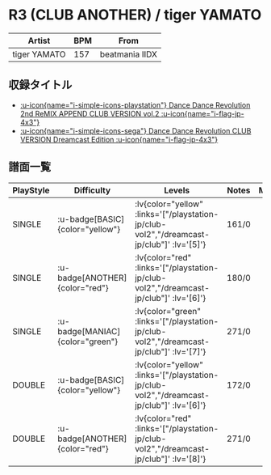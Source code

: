 # R3 (CLUB ANOTHER) / tiger YAMATO

|Artist|BPM|From|
|------|---|----|
|tiger YAMATO|157|beatmania IIDX|

## 収録タイトル

- [ :u-icon{name="i-simple-icons-playstation"} Dance Dance Revolution 2nd ReMIX APPEND CLUB VERSION vol.2 :u-icon{name="i-flag-jp-4x3"} ](/playstation-jp/club-vol2)
- [ :u-icon{name="i-simple-icons-sega"} Dance Dance Revolution CLUB VERSION Dreamcast Edition :u-icon{name="i-flag-jp-4x3"} ](/dreamcast-jp/club)

## 譜面一覧

|PlayStyle|Difficulty|Levels|Notes|Movie|
|---------|----------|------|-----|-----|
|SINGLE| :u-badge[BASIC]{color="yellow"} | :lv{color="yellow" :links='["/playstation-jp/club-vol2","/dreamcast-jp/club"]' :lv='[5]'} |161/0||
|SINGLE| :u-badge[ANOTHER]{color="red"} | :lv{color="red" :links='["/playstation-jp/club-vol2","/dreamcast-jp/club"]' :lv='[6]'} |180/0||
|SINGLE| :u-badge[MANIAC]{color="green"} | :lv{color="green" :links='["/playstation-jp/club-vol2","/dreamcast-jp/club"]' :lv='[7]'} |271/0||
|DOUBLE| :u-badge[BASIC]{color="yellow"} | :lv{color="yellow" :links='["/playstation-jp/club-vol2","/dreamcast-jp/club"]' :lv='[6]'} |172/0||
|DOUBLE| :u-badge[ANOTHER]{color="red"} | :lv{color="red" :links='["/playstation-jp/club-vol2","/dreamcast-jp/club"]' :lv='[8]'} |271/0||
